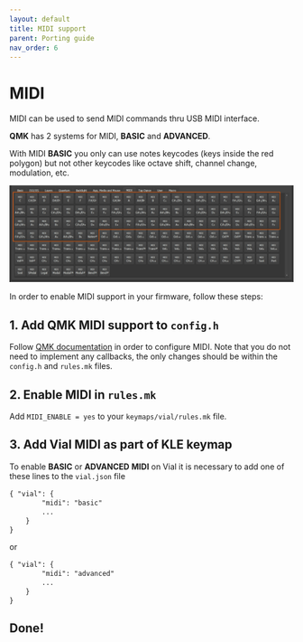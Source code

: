 ```yaml
---
layout: default
title: MIDI support
parent: Porting guide
nav_order: 6
---
```


# MIDI

MIDI can be used to send MIDI commands thru USB MIDI interface.

**QMK** has 2 systems for MIDI, **BASIC** and **ADVANCED**.

With MIDI **BASIC** you only can use notes keycodes (keys inside the red polygon) but not other keycodes like octave shift, channel change, modulation, etc.

![](../img/vial-midi.png)

In order to enable MIDI support in your firmware, follow these steps:

## 1. Add QMK MIDI support to `config.h`

Follow [QMK documentation](https://docs.qmk.fm/#/feature_midi) in order to configure MIDI. Note that you do not need to implement any callbacks, the only changes should be within the `config.h` and `rules.mk` files.

## 2. Enable MIDI in `rules.mk`

Add `MIDI_ENABLE = yes` to your `keymaps/vial/rules.mk` file.

## 3. Add Vial MIDI as part of KLE keymap

To enable **BASIC** or **ADVANCED** **MIDI** on Vial it is necessary to add one of these lines to the `vial.json` file

```
{ "vial": {
        "midi": "basic"
        ...
    }
}

```

or

```
{ "vial": {
        "midi": "advanced"
        ...
    }
}
```

## Done!
